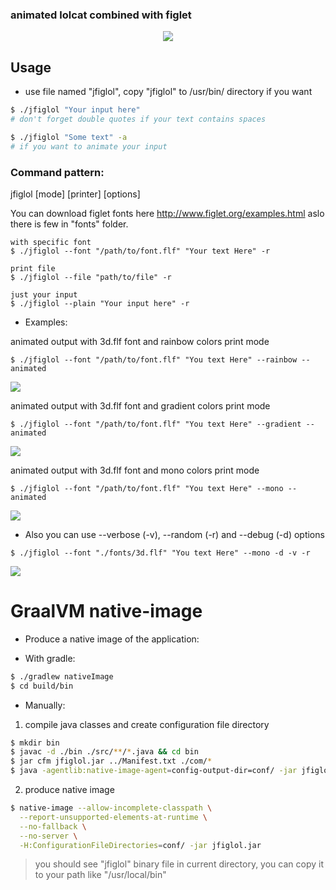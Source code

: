 ### animated lolcat combined with figlet

<p align="center">
   <img src="https://github.com/vzvz4/jfiglol/blob/master/img/g.gif"/>
</p>

## Usage
- use file named "jfiglol", copy "jfiglol" to /usr/bin/ directory if you want

```bash
$ ./jfiglol "Your input here"
# don't forget double quotes if your text contains spaces

$ ./jfiglol "Some text" -a
# if you want to animate your input
```
### Command pattern:

jfiglol \[mode\] \[printer\] \[options\]

You can download figlet fonts here http://www.figlet.org/examples.html aslo there is few in "fonts" folder.
```
with specific font
$ ./jfiglol --font "/path/to/font.flf" "Your text Here" -r

print file
$ ./jfiglol --file "path/to/file" -r

just your input
$ ./jfiglol --plain "Your input here" -r
```
 - Examples:

 animated output with 3d.flf font and rainbow colors print mode
 ```
$ ./jfiglol --font "/path/to/font.flf" "You text Here" --rainbow --animated
```
<img src="https://github.com/vzvz4/jfiglol/blob/master/img/rainbow.gif"/>

animated output with 3d.flf font and gradient colors print mode
 ```
$ ./jfiglol --font "/path/to/font.flf" "You text Here" --gradient --animated
```
<img src="https://github.com/vzvz4/jfiglol/blob/master/img/gradient.gif"/>

animated output with 3d.flf font and mono colors print mode
 ```
$ ./jfiglol --font "/path/to/font.flf" "You text Here" --mono --animated
```
<img src="https://github.com/vzvz4/jfiglol/blob/master/img/mono.gif"/>

 - Also you can use --verbose (-v), --random (-r) and --debug (-d) options
```
$ ./jfiglol --font "./fonts/3d.flf" "You text Here" --mono -d -v -r
```
<img src="https://github.com/vzvz4/jfiglol/blob/master/img/help.png"/>

<h1> GraalVM native-image </h1>

- Produce a native image of the application:

- With gradle:

```bash
$ ./gradlew nativeImage
$ cd build/bin
```
- Manually:
1. compile java classes and create configuration file directory

```bash
$ mkdir bin
$ javac -d ./bin ./src/**/*.java && cd bin
$ jar cfm jfiglol.jar ../Manifest.txt ./com/*
$ java -agentlib:native-image-agent=config-output-dir=conf/ -jar jfiglol.jar test
```

2. produce native image

```bash
$ native-image --allow-incomplete-classpath \
  --report-unsupported-elements-at-runtime \
  --no-fallback \
  --no-server \
  -H:ConfigurationFileDirectories=conf/ -jar jfiglol.jar
```

> you should see "jfiglol" binary file in current directory, you can copy it to your path like "/usr/local/bin"
